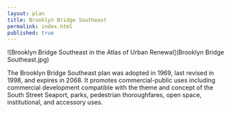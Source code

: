 ```yaml
---
layout: plan
title: Brooklyn Bridge Southeast
permalink: index.html
published: true
---
```


![Brooklyn Bridge Southeast in the Atlas of Urban Renewal](Brooklyn Bridge Southeast.jpg)

The Brooklyn Bridge Southeast plan was adopted in 1969, last revised in 1998, and expires in 2068. It promotes commercial-public uses including commercial development compatible with the theme and concept of the South Street Seaport, parks, pedestrian thoroughfares, open space, institutional, and accessory uses.
